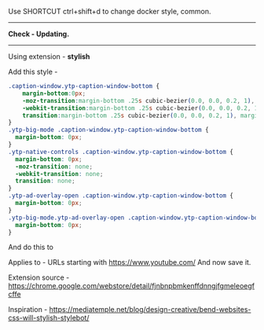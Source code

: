 Use SHORTCUT ctrl+shift+d to change docker style, common.

***

**Check - Updating.**

***

Using extension - **stylish**

Add this style - 

```css
.caption-window.ytp-caption-window-bottom {
    margin-bottom:0px;
    -moz-transition:margin-bottom .25s cubic-bezier(0.0, 0.0, 0.2, 1), margin-top .25s cubic-bezier(0.0, 0.0, 0.2, 1);
    -webkit-transition:margin-bottom .25s cubic-bezier(0.0, 0.0, 0.2, 1), margin-top .25s cubic-bezier(0.0, 0.0, 0.2, 1);
    transition:margin-bottom .25s cubic-bezier(0.0, 0.0, 0.2, 1), margin-top .25s cubic-bezier(0.0, 0.0, 0.2, 1);
}
.ytp-big-mode .caption-window.ytp-caption-window-bottom {
  margin-bottom: 0px;
}
.ytp-native-controls .caption-window.ytp-caption-window-bottom {
  margin-bottom: 0px;
  -moz-transition: none;
  -webkit-transition: none;
  transition: none;
}
.ytp-ad-overlay-open .caption-window.ytp-caption-window-bottom {
  margin-bottom: 0px;
}
.ytp-big-mode.ytp-ad-overlay-open .caption-window.ytp-caption-window-bottom {
  margin-bottom: 0px;
}
```

And do this to

Applies to - URLs starting with https://www.youtube.com/ 
And now save it.

Extension source - https://chrome.google.com/webstore/detail/fjnbnpbmkenffdnngjfgmeleoegfcffe

Inspiration - https://mediatemple.net/blog/design-creative/bend-websites-css-will-stylish-stylebot/